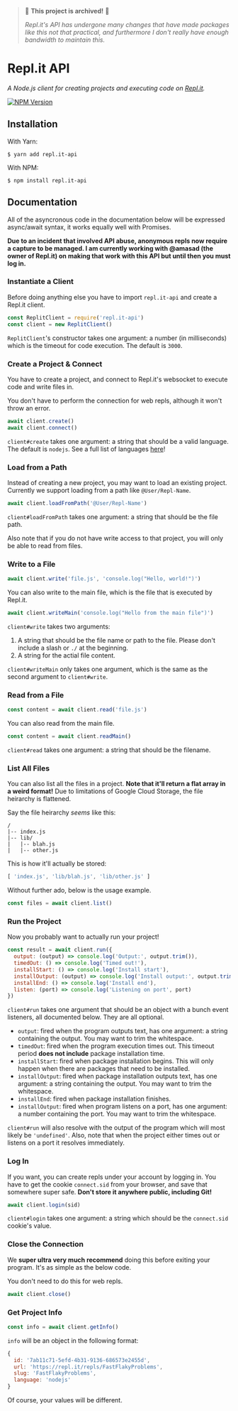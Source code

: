> 🚩 **This project is archived!** 🚩
> 
> *Repl.it's API has undergone many changes that have made packages like this not that practical, and furthermore I don't really have enough bandwidth to maintain this.*

# Repl.it API

*A Node.js client for creating projects and executing code on [Repl.it](https://repl.it/).*

[![NPM Version](https://img.shields.io/npm/v/repl.it-api.svg?style=for-the-badge)](https://npm.im/repl.it-api)

## Installation

With Yarn:

```
$ yarn add repl.it-api
```

With NPM:

```
$ npm install repl.it-api
```

## Documentation

All of the asyncronous code in the documentation below will be expressed async/await syntax, it works equally well with Promises.

**Due to an incident that involved API abuse, anonymous repls now require a capture to be managed. I am currently working with @amasad (the owner of Repl.it) on making that work with this API but until then you must log in.**

### Instantiate a Client

Before doing anything else you have to import `repl.it-api` and create a Repl.it client.

```javascript
const ReplitClient = require('repl.it-api')
const client = new ReplitClient()
```

`ReplitClient`'s constructor takes one argument: a number (in milliseconds) which is the timeout for code execution. The default is `3000`.

### Create a Project & Connect

You have to create a project, and connect to Repl.it's websocket to execute code and write files in.

You don't have to perform the connection for web repls, although it won't throw an error.

```javascript
await client.create()
await client.connect()
```

`client#create` takes one argument: a string that should be a valid language. The default is `nodejs`. See a full list of languages [here](https://github.com/kognise/repl.it-api/blob/master/LANGUAGES.md)!

### Load from a Path

Instead of creating a new project, you may want to load an existing project. Currently we support loading from a path like `@User/Repl-Name`.

```javascript
await client.loadFromPath('@User/Repl-Name')
```

`client#loadFromPath` takes one argument: a string that should be the file path.

Also note that if you do not have write access to that project, you will only be able to read from files.

### Write to a File

```javascript
await client.write('file.js', 'console.log("Hello, world!")')
```

You can also write to the main file, which is the file that is executed by Repl.it.

```javascript
await client.writeMain('console.log("Hello from the main file")')
```

`client#write` takes two arguments:

1. A string that should be the file name or path to the file. Please don't include a slash or `./` at the beginning.
2. A string for the actial file content.

`client#writeMain` only takes one argument, which is the same as the second argument to `client#write`.

### Read from a File

```javascript
const content = await client.read('file.js')
```

You can also read from the main file.

```javascript
const content = await client.readMain()
```

`client#read` takes one argument: a string that should be the filename.

### List All Files

You can also list all the files in a project. **Note that it'll return a flat array in a weird format!** Due to limitations of Google Cloud Storage, the file heirarchy is flattened.

Say the file heirarchy *seems* like this:

```
/
|-- index.js
|-- lib/
|   |-- blah.js
|   |-- other.js
```

This is how it'll actually be stored:

```javascript
[ 'index.js', 'lib/blah.js', 'lib/other.js' ]
```

Without further ado, below is the usage example.

```javascript
const files = await client.list()
```

### Run the Project

Now you probably want to actually run your project!

```javascript
const result = await client.run({
  output: (output) => console.log('Output:', output.trim()),
  timedOut: () => console.log('Timed out!'),
  installStart: () => console.log('Install start'),
  installOutput: (output) => console.log('Install output:', output.trim()),
  installEnd: () => console.log('Install end'),
  listen: (port) => console.log('Listening on port', port)
})
```

`client#run` takes one argument that should be an object with a bunch event listeners, all documented below. They are all optional.

- `output`: fired when the program outputs text, has one argument: a string containing the output. You may want to trim the whitespace.
- `timedOut`: fired when the program execution times out. This timeout period **does not include** package installation time.
- `installStart`: fired when package installation begins. This will only happen when there are packages that need to be installed.
- `installOutput`: fired when package installation outputs text, has one argument: a string containing the output. You may want to trim the whitespace.
- `installEnd`: fired when package installation finishes.
- `installOutput`: fired when program listens on a port, has one argument: a number containing the port. You may want to trim the whitespace.

`client#run` will also resolve with the output of the program which will most likely be `'undefined'`. Also, note that when the project either times out or listens on a port it resolves immediately.

### Log In

If you want, you can create repls under your account by logging in. You have to get the cookie `connect.sid` from your browser, and save that somewhere super safe. **Don't store it anywhere public, including Git!**

```javascript
await client.login(sid)
```

`client#login` takes one argument: a string which should be the `connect.sid` cookie's value.

### Close the Connection

We **super ultra very much recommend** doing this before exiting your program. It's as simple as the below code.

You don't need to do this for web repls.

```javascript
await client.close()
```

### Get Project Info

```javascript
const info = await client.getInfo()
```

`info` will be an object in the following format:

```javascript
{
  id: '7ab11c71-5efd-4b31-9136-686573e2455d',
  url: 'https://repl.it/repls/FastFlakyProblems',
  slug: 'FastFlakyProblems',
  language: 'nodejs'
}
```

Of course, your values will be different.
